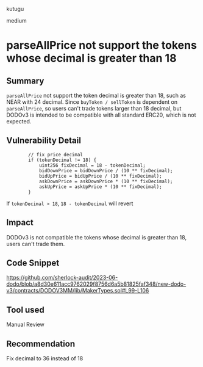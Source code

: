 kutugu

medium

# parseAllPrice not support the tokens whose decimal is greater than 18

## Summary

`parseAllPrice` not support the token decimal is greater than 18, such as NEAR with 24 decimal.
Since `buyToken / sellToken` is dependent on `parseAllPrice`, so users can't trade tokens larger than 18 decimal, but DODOv3 is intended to be compatible with all standard ERC20, which is not expected.

## Vulnerability Detail

```solidity
        // fix price decimal
        if (tokenDecimal != 18) {
            uint256 fixDecimal = 18 - tokenDecimal;
            bidDownPrice = bidDownPrice / (10 ** fixDecimal);
            bidUpPrice = bidUpPrice / (10 ** fixDecimal);
            askDownPrice = askDownPrice * (10 ** fixDecimal);
            askUpPrice = askUpPrice * (10 ** fixDecimal);
        }
```

If `tokenDecimal > 18`, `18 - tokenDecimal` will revert

## Impact

DODOv3 is not compatible the tokens whose decimal is greater than 18, users can't trade them.

## Code Snippet

https://github.com/sherlock-audit/2023-06-dodo/blob/a8d30e611acc9762029f8756d6a5b81825faf348/new-dodo-v3/contracts/DODOV3MM/lib/MakerTypes.sol#L99-L106

## Tool used

Manual Review

## Recommendation

Fix decimal to 36 instead of 18
